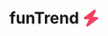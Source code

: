 # funTrend <img src="./www//assets/icon.svg" alt="Project icon" style="width: 30px; height: 30px; position: relative; top: 5px;" />
